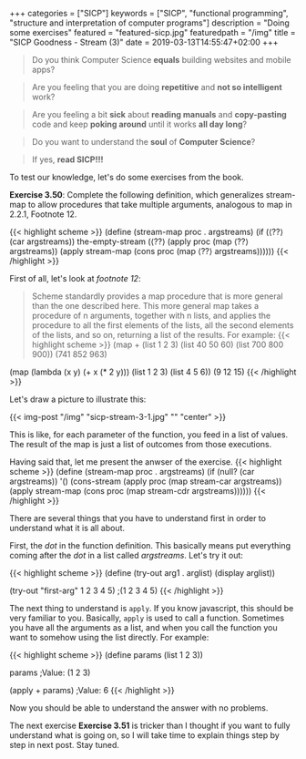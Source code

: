 +++
categories = ["SICP"]
keywords = ["SICP", "functional programming", "structure and interpretation of computer programs"]
description = "Doing some exercises"
featured = "featured-sicp.jpg"
featuredpath = "/img"
title = "SICP Goodness - Stream (3)"
date = 2019-03-13T14:55:47+02:00
+++

>Do you think Computer Science **equals** building websites and mobile apps? 

>Are you feeling that you are doing **repetitive** and **not so intelligent** work?

>Are you feeling a bit **sick** about **reading manuals** and **copy-pasting** code and keep **poking around** until it works **all day long**? 

>Do you want to understand the **soul** of **Computer Science**?

>If yes, **read SICP!!!**

To test our knowledge, let's do some exercises from the book.

**Exercise 3.50**: Complete the following definition, which generalizes stream-map to allow procedures that take multiple arguments, analogous to map in 2.2.1, Footnote 12.

{{< highlight scheme >}}
(define (stream-map proc . argstreams)
  (if (⟨??⟩ (car argstreams))
      the-empty-stream
      (⟨??⟩
       (apply proc (map ⟨??⟩ argstreams))
       (apply stream-map
              (cons proc 
                    (map ⟨??⟩ 
                         argstreams))))))
{{< /highlight >}}

First of all, let's look at *footnote 12*:

>Scheme standardly provides a map procedure that is more general than the one described here. This more general map takes a procedure of n arguments, together with n lists, and applies the procedure to all the first elements of the lists, all the second elements of the lists, and so on, returning a list of the results. For example:
{{< highlight scheme >}}
(map + 
     (list 1 2 3) 
     (list 40 50 60) 
     (list 700 800 900))
(741 852 963)

(map (lambda (x y) (+ x (* 2 y)))
     (list 1 2 3)
     (list 4 5 6))
(9 12 15)
{{< /highlight >}}

Let's draw a picture to illustrate this:

{{< img-post "/img" "sicp-stream-3-1.jpg" "" "center" >}}

This is like, for each parameter of the function, you feed in a list of values. The result of the map is just a list of outcomes from those executions.

Having said that, let me present the anwser of the exercise.
{{< highlight scheme >}}
(define (stream-map proc . argstreams)
  (if (null? (car argstreams))
      '()
      (cons-stream
       (apply proc (map stream-car argstreams))
       (apply stream-map
              (cons proc (map stream-cdr argstreams))))))
{{< /highlight >}}

There are several things that you have to understand first in order to understand what it is all about.

First, the *dot* in the function definition. This basically means put everything coming after the *dot* in a list called *argstreams*. Let's try it out:

{{< highlight scheme >}}
(define (try-out arg1 . arglist)
  (display arglist))
  
(try-out "first-arg" 1 2 3 4 5)
;(1 2 3 4 5)
{{< /highlight >}}

The next thing to understand is `apply`. If you know javascript, this should be very familiar to you. Basically, `apply` is used to call a function. Sometimes you have all the arguments as a list, and when you call the function you want to somehow using the list directly. For example:

{{< highlight scheme >}}
(define params (list 1 2 3))

params
;Value: (1 2 3)

(apply + params)
;Value: 6
{{< /highlight >}}

Now you should be able to understand the answer with no problems.

The next exercise **Exercise 3.51** is tricker than I thought if you want to fully understand what is going on, so I will take time to explain things step by step in next post. Stay tuned.
